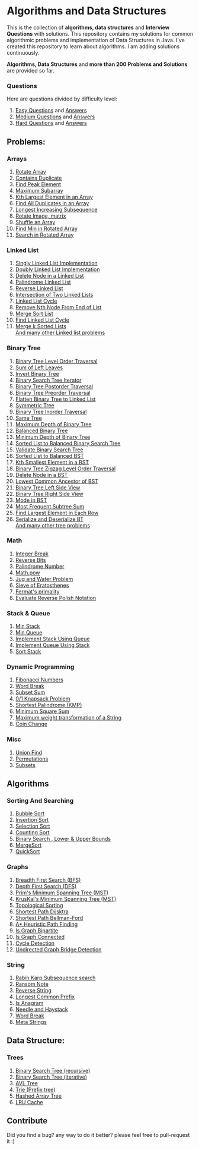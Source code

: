 # Algorithms and Data Structures
This is the collection of **algorithms, data structures** and **Interview Questions** with solutions.
This repository contains my solutions for common algorithmic problems and implementation of Data Structures in Java.
I've created this repository to learn about algorithms. I am adding solutions continuously.   

**Algorithms,  Data Structures** and **more than 200 Problems and Solutions** are provided so far.  

### Questions  
Here are questions divided by difficulty level:  
1) [Easy Questions](https://github.com/sherxon/AlgoDS/blob/master/src/problems/Easy.txt) and [Answers](https://github.com/sherxon/AlgoDS/blob/master/src/problems/easy)  
2) [Medium Questions](https://github.com/sherxon/AlgoDS/blob/master/src/problems/Medium.txt) and [Answers](https://github.com/sherxon/AlgoDS/blob/master/src/problems/medium)  
3) [Hard Questions](https://github.com/sherxon/AlgoDS/blob/master/src/problems/Hard.txt) and [Answers](https://github.com/sherxon/AlgoDS/blob/master/src/problems/hard)  
       

## Problems:
  
### Arrays
1) [Rotate Array](https://github.com/sherxon/AlgoDS/blob/master/src/problems/easy/RotateArray.java)      
2) [Contains Duplicate](https://github.com/sherxon/AlgoDS/blob/master/src/problems/easy/ContainsDuplicate.java)  
3) [Find Peak Element](https://github.com/sherxon/AlgoDS/blob/master/src/problems/medium/FindPeakElement.java)  
4) [Maximum Subarray](https://github.com/sherxon/AlgoDS/blob/master/src/problems/medium/MaximumSubarray.java)  
5) [Kth Largest Element in an Array](https://github.com/sherxon/AlgoDS/blob/master/src/problems/medium/KthLargestElementinanArray.java)  
6) [Find All Duplicates in an Array](https://github.com/sherxon/AlgoDS/blob/master/src/problems/medium/FindAllDuplicatesinanArray.java)  
7) [Longest Increasing Subsequence](https://github.com/sherxon/AlgoDS/blob/master/src/problems/medium/MaxIncreasingSubsequence.java)  
8) [Rotate Image, matrix](https://github.com/sherxon/AlgoDS/blob/master/src/problems/medium/RotateImage.java)  
9) [Shuffle an Array](https://github.com/sherxon/AlgoDS/blob/master/src/problems/medium/ShuffleanArray.java)  
10) [Find Min in Rotated Array](https://github.com/sherxon/AlgoDS/blob/master/src/problems/medium/FindMinimuminRotatedSortedArray.java)  
11) [Search in Rotated Array](https://github.com/sherxon/AlgoDS/blob/master/src/problems/medium/SearchinRotatedSortedArray.java)  
  

### Linked List
1) [Singly Linked List Implementation](https://github.com/sherxon/AlgoDS/blob/master/src/ds/LinkedList.java)  
1) [Doubly Linked List Implementation](https://github.com/sherxon/AlgoDS/blob/master/src/ds/DoublyLinkedList.java)  
3) [Delete Node in a Linked List](https://github.com/sherxon/AlgoDS/blob/master/src/problems/easy/DeleteNodeSingleLinkedList.java)  
4) [Palindrome Linked List](https://github.com/sherxon/AlgoDS/blob/master/src/problems/easy/PalindromeLinkedList.java)  
5) [Reverse Linked List](https://github.com/sherxon/AlgoDS/blob/master/src/problems/easy/ReverseLinkedList.java)  
6) [Intersection of Two Linked Lists](https://github.com/sherxon/AlgoDS/blob/master/src/problems/easy/IntersectionofTwoLinkedLists.java)  
7) [Linked List Cycle](https://github.com/sherxon/AlgoDS/blob/master/src/problems/easy/LinkedListCycle.java)  
8) [Remove Nth Node From End of List](https://github.com/sherxon/AlgoDS/blob/master/src/problems/easy/RemoveNthNodeFromEndofList.java)   
9) [Merge Sort List](https://github.com/sherxon/AlgoDS/blob/master/src/problems/medium/SortList.java)  
10) [Find Linked List Cycle](https://github.com/sherxon/AlgoDS/blob/master/src/problems/medium/LinkedListCycle2.java)  
11) [Merge k Sorted Lists](https://github.com/sherxon/AlgoDS/blob/master/src/problems/medium/MergekSortedLists.java)   
 [And many other Linked list problems](https://github.com/sherxon/AlgoDS/tree/master/src/problems)
 
### Binary Tree
1) [Binary Tree Level Order Traversal](https://github.com/sherxon/AlgoDS/blob/master/src/problems/easy/BinaryTreeLevelOrderTraversal.java)  
2) [Sum of Left Leaves](https://github.com/sherxon/AlgoDS/blob/master/src/problems/easy/SumofLeftLeaves.java)  
3) [Invert Binary Tree](https://github.com/sherxon/AlgoDS/blob/master/src/problems/easy/InvertBinaryTree.java)  
4) [Binary Search Tree Iterator](https://github.com/sherxon/AlgoDS/blob/master/src/problems/medium/BinarySearchTreeIterator.java)  
5) [Binary Tree Postorder Traversal](https://github.com/sherxon/AlgoDS/blob/master/src/problems/hard/PostOrderTraversalTree.java)  
6) [Binary Tree Preorder Traversal](https://github.com/sherxon/AlgoDS/blob/master/src/problems/medium/BinaryTreePreorderTraversal.java)  
7) [Flatten Binary Tree to Linked List](https://github.com/sherxon/AlgoDS/blob/master/src/problems/medium/FlattenBinaryTreetoLinkedList.java)  
8) [Symmetric Tree](https://github.com/sherxon/AlgoDS/blob/master/src/problems/easy/SymmetricTree.java)  
9) [Binary Tree Inorder Traversal](https://github.com/sherxon/AlgoDS/blob/master/src/problems/medium/BinaryTreeInorderTraversal.java)  
10) [Same Tree](https://github.com/sherxon/AlgoDS/blob/master/src/problems/easy/SameTree.java)  
11) [Maximum Depth of Binary Tree](https://github.com/sherxon/AlgoDS/blob/master/src/problems/easy/MaximumDepthofBinaryTree.java)  
12) [Balanced Binary Tree](https://github.com/sherxon/AlgoDS/blob/master/src/problems/easy/BalancedBinaryTree.java)  
13) [Minimum Depth of Binary Tree](https://github.com/sherxon/AlgoDS/blob/master/src/problems/easy/MinimumDepthofBinaryTree.java)     
14) [Sorted List to Balanced Binary Search Tree](https://github.com/sherxon/AlgoDS/blob/master/src/problems/medium/ConvertSortedListtoBinarySearchTree.java)   
15) [Validate Binary Search Tree](https://github.com/sherxon/AlgoDS/blob/master/src/problems/medium/ValidateBinarySearchTree.java)  
16) [Sorted List to Balanced BST ](https://github.com/sherxon/AlgoDS/blob/master/src/problems/medium/ConvertSortedArraytoBinarySearchTree.java)  
17) [Kth Smallest Element in a BST](https://github.com/sherxon/AlgoDS/blob/master/src/problems/medium/KthSmallestElementinaBST.java)  
18) [Binary Tree Zigzag Level Order Traversal](https://github.com/sherxon/AlgoDS/blob/master/src/problems/medium/ZigZagOrderLevelTraversalBST.java)  
19) [Delete Node in a BST](https://github.com/sherxon/AlgoDS/blob/master/src/problems/medium/DeleteNodeinaBST.java)  
20) [Lowest Common Ancestor of BST](https://github.com/sherxon/AlgoDS/blob/master/src/problems/easy/LowestCommonAncestorBST.java)  
21) [Binary Tree Left Side View](https://github.com/sherxon/AlgoDS/blob/master/src/problems/medium/BinaryTreeLeftSIdeView.java)  
22) [Binary Tree Right Side View](https://github.com/sherxon/AlgoDS/blob/master/src/problems/medium/BinaryTreeRightSideView.java)  
23) [Mode in BST](https://github.com/sherxon/AlgoDS/blob/master/src/problems/easy/FindModeinBST.java)   
24) [Most Frequent Subtree Sum](https://github.com/sherxon/AlgoDS/blob/master/src/problems/medium/MostFrequentSubtreeSum.java)  
25) [ Find Largest Element in Each Row](https://github.com/sherxon/AlgoDS/blob/master/src/problems/medium/FindLargestElementinEachRow.java)   
26) [Serialize and Deserialize BT](https://github.com/sherxon/AlgoDS/blob/master/src/problems/hard/SerializeAndDeserializeBT.java)   
 [And many other tree problems](https://github.com/sherxon/AlgoDS/tree/master/src/problems)  
  
### Math
1) [Integer Break](https://github.com/sherxon/AlgoDS/blob/master/src/problems/medium/IntegerBreak.java)  
2) [Reverse Bits](https://github.com/sherxon/AlgoDS/blob/master/src/problems/easy/ReverseBits.java)   
3) [Palindrome Number](https://github.com/sherxon/AlgoDS/blob/master/src/problems/easy/PalindromeNumber.java)  
4) [Math.pow](https://github.com/sherxon/AlgoDS/blob/master/src/problems/medium/Pow.java)  
5) [Jug and Water Problem](https://github.com/sherxon/AlgoDS/blob/master/src/problems/medium/WaterAndJugProblem.java)  
6) [Sieve of Eratosthenes](https://github.com/sherxon/AlgoDS/blob/master/src/algo/numerals/SieveofEratosthenes.java)  
7) [Fermat's primality](https://github.com/sherxon/AlgoDS/blob/master/src/algo/numerals/FermatPrimality.java)     
8) [Evaluate Reverse Polish Notation](https://github.com/sherxon/AlgoDS/blob/master/src/problems/medium/EvaluateReversePolishNotation.java)  

### Stack & Queue
1) [Min Stack](https://github.com/sherxon/AlgoDS/blob/master/src/problems/easy/MinStack.java)  
2) [Min Queue](https://github.com/sherxon/AlgoDS/blob/master/src/problems/easy/QueuewithMinimum.java)  
3) [Implement Stack Using Queue](https://github.com/sherxon/AlgoDS/blob/master/src/problems/easy/ImplementStackUsingQueues.java)  
4) [Implement Queue Using Stack](https://github.com/sherxon/AlgoDS/blob/master/src/problems/easy/ImplementQueueusingStacks.java)
5) [Sort Stack](https://github.com/sherxon/AlgoDS/blob/master/src/problems/medium/SortStack.java)  

### Dynamic Programming
1) [Fibonacci Numbers](https://github.com/sherxon/AlgoDS/blob/master/src/algo/dp/FibonacciNumber.java)  
2) [Word Break](https://github.com/sherxon/AlgoDS/blob/master/src/problems/medium/WordBreak.java)  
3) [Subset Sum](https://github.com/sherxon/AlgoDS/blob/master/src/algo/dp/SubsetSum.java)     
4) [0/1 Knapsack Problem](https://github.com/sherxon/AlgoDS/blob/master/src/algo/dp/Knapsack01.java)     
5) [Shortest Palindrome (KMP)](https://github.com/sherxon/AlgoDS/blob/master/src/problems/hard/ShortestPalindrome.java) 
6) [Minimum Square Sum](https://github.com/sherxon/AlgoDS/blob/master/src/algo/dp/MinimumSquareSum.java)
7) [Maximum weight transformation of a String](https://github.com/sherxon/AlgoDS/blob/master/src/algo/dp/MaxWeightTransformation.java)
8) [Coin Change](https://github.com/sherxon/AlgoDS/blob/master/src/problems/medium/CoinChange.java)  

### Misc
1) [Union Find](https://github.com/sherxon/AlgoDS/blob/master/src/algo/UnionFind.java)  
2) [Permutations](https://github.com/sherxon/AlgoDS/blob/master/src/problems/medium/Permutations.java)  
3) [Subsets](https://github.com/sherxon/AlgoDS/blob/master/src/problems/medium/SubSets.java)     


## Algorithms
  
### Sorting And Searching    
1) [Bubble Sort](https://github.com/sherxon/AlgoDS/blob/master/src/algo/sortingandsearching/BubbleSort.java)  
2) [Insertion Sort](https://github.com/sherxon/AlgoDS/blob/master/src/algo/sortingandsearching/InsertionSort.java)  
3) [Selection Sort](https://github.com/sherxon/AlgoDS/blob/master/src/algo/sortingandsearching/SelectionSort.java)  
4) [Counting Sort](https://github.com/sherxon/AlgoDS/blob/master/src/algo/sortingandsearching/CountingSort.java)  
5) [Binary Search , Lower & Upper Bounds](https://github.com/sherxon/AlgoDS/blob/master/src/algo/sortingandsearching/BinarySearch.java)  
6) [MergeSort](https://github.com/sherxon/AlgoDS/blob/master/src/algo/sortingandsearching/MergeSort.java)  
7) [QuickSort](https://github.com/sherxon/AlgoDS/blob/master/src/algo/sortingandsearching/QuickSort.java)  

### Graphs  
1) [Breadth First Search (BFS)](https://github.com/sherxon/AlgoDS/blob/master/src/algo/graph/BFS.java)  
2) [Depth First Search (DFS)](https://github.com/sherxon/AlgoDS/blob/master/src/algo/graph/DFS.java)  
3) [Prim's Minimum Spanning Tree (MST)](https://github.com/sherxon/AlgoDS/blob/master/src/algo/graph/PrimsMST.java)  
4) [KrusKal's Minimum Spanning Tree (MST)](https://github.com/sherxon/AlgoDS/blob/master/src/algo/graph/KruskalsMST.java)  
5) [Topological Sorting](https://github.com/sherxon/AlgoDS/blob/master/src/algo/graph/TopologicalSorting.java)      
6) [Shortest Path Dijsktra](https://github.com/sherxon/AlgoDS/blob/master/src/algo/graph/Dijsktra.java)  
7) [Shortest Path Bellman-Ford](https://github.com/sherxon/AlgoDS/blob/master/src/algo/graph/BellmanFord.java)  
8) [A* Heuristic Path Finding](https://github.com/sherxon/AlgoDS/blob/master/src/algo/graph/AStar.java)  
9) [Is Graph Bipartite](https://github.com/sherxon/AlgoDS/blob/master/src/algo/graph/IsBipartite.java)    
10) [Is Graph Connected](https://github.com/sherxon/AlgoDS/blob/master/src/algo/graph/IsConnected.java)  
11) [Cycle Detection](https://github.com/sherxon/AlgoDS/blob/master/src/algo/graph/CycleDetection.java)  
12) [Undirected Graph Bridge Detection](https://github.com/prafful1/AlgoDS/blob/master/src/algo/graph/BridgeUndirectedGraph.java)

### String
1) [Rabin Karp Subsequence search](https://github.com/sherxon/AlgoDS/blob/master/src/algo/string/RabinKarpSubsequenceSearch.java)   
2) [Ransom Note](https://github.com/sherxon/AlgoDS/blob/master/src/problems/easy/RansomNote.java)  
3) [Reverse String](https://github.com/sherxon/AlgoDS/blob/master/src/problems/easy/ReverseString.java)  
4) [Longest Common Prefix](https://github.com/sherxon/AlgoDS/blob/master/src/problems/easy/LongestCommonPrefix.java)  
5) [Is Anagram](https://github.com/sherxon/AlgoDS/blob/master/src/problems/easy/ValidAnagram.java)  
6) [Needle and Haystack](https://github.com/sherxon/AlgoDS/blob/master/src/problems/easy/ImplementstrSt.java)  
7) [Word Break](https://github.com/sherxon/AlgoDS/blob/master/src/problems/medium/WordBreak.java)  
8) [Meta Strings](https://github.com/sherxon/AlgoDS/blob/master/src/problems/medium/MetaStrings.java)  

## Data Structure:      

### Trees
1) [Binary Search Tree (recursive)](https://github.com/sherxon/AlgoDS/blob/master/src/ds/BST.java)  
2) [Binary Search Tree (iterative)](https://github.com/sherxon/AlgoDS/blob/master/src/ds/BSTIterative.java)  
3) [AVL Tree](https://github.com/sherxon/AlgoDS/blob/master/src/ds/AVLTree.java)    
4) [Trie (Prefix tree)](https://github.com/sherxon/AlgoDS/blob/master/src/algo/string/Trie.java)  
5) [Hashed Array Tree](https://github.com/sherxon/AlgoDS/blob/master/src/ds/HashedArrayTree.java)  
6) [LRU Cache](https://github.com/sherxon/AlgoDS/blob/master/src/problems/hard/LRUCache.java)  

## Contribute

Did you find a bug? any way to do it better? please feel free to pull-request it :)

